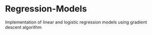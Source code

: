 # Regression-Models
Implementation of linear and logistic regression models using gradient descent algorithm
